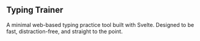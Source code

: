 ## Typing Trainer
A minimal web-based typing practice tool built with Svelte.
Designed to be fast, distraction-free, and straight to the point.

